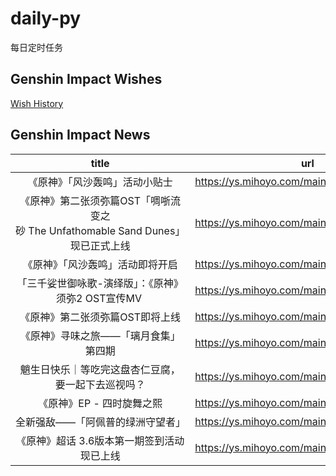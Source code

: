 # daily-py
每日定时任务


## Genshin Impact Wishes
[Wish History](./genshin_impact_wish.md)


## Genshin Impact News

| title | url |
|:---:|:---:|
| 《原神》「风沙轰鸣」活动小贴士 | https://ys.mihoyo.com/main/news/detail/27118 |
| 《原神》第二张须弥篇OST「啁哳流变之砂 The Unfathomable Sand Dunes」现已正式上线 | https://ys.mihoyo.com/main/news/detail/27090 |
| 《原神》「风沙轰鸣」活动即将开启 | https://ys.mihoyo.com/main/news/detail/27089 |
| 「三千娑世御咏歌-演绎版」：《原神》须弥2 OST宣传MV  | https://ys.mihoyo.com/main/news/detail/27088 |
| 《原神》第二张须弥篇OST即将上线 | https://ys.mihoyo.com/main/news/detail/27077 |
| 《原神》寻味之旅——「璃月食集」第四期 | https://ys.mihoyo.com/main/news/detail/27065 |
| 魈生日快乐｜等吃完这盘杏仁豆腐，要一起下去巡视吗？ | https://ys.mihoyo.com/main/news/detail/27064 |
| 《原神》EP - 四时旋舞之熙 | https://ys.mihoyo.com/main/news/detail/27014 |
| 全新强敌——「阿佩普的绿洲守望者」 | https://ys.mihoyo.com/main/news/detail/27013 |
| 《原神》超话 3.6版本第一期签到活动现已上线 | https://ys.mihoyo.com/main/news/detail/27012 |

